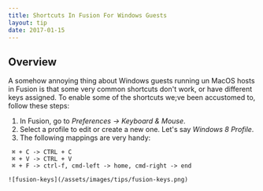 ```yaml
---
title: Shortcuts In Fusion For Windows Guests
layout: tip
date: 2017-01-15
---
```


## Overview

A somehow annoying thing about Windows guests running un MacOS hosts in Fusion is that some very common shortcuts don't work, or have different keys assigned. To enable some of the shortcuts we;ve been accustomed to, follow these steps:

1. In Fusion, go to _Preferences -> Keyboard & Mouse_.
2. Select a profile to edit or create a new one. Let's say _Windows 8 Profile_.
3. The following mappings are very handy:
```
 ⌘ + C -> CTRL + C
 ⌘ + V -> CTRL + V
 ⌘ + F -> ctrl-f, cmd-left -> home, cmd-right -> end

![fusion-keys](/assets/images/tips/fusion-keys.png)
